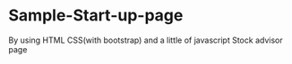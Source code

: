 # Sample-Start-up-page
By using HTML CSS(with bootstrap) and a little of javascript
Stock advisor page
